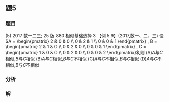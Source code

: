 ## 题5
### 题目
(5) 2017 数一二三; 25 版 880 相似基础选择 3 
【例 5.9】(2017,数一、二、三) 设$A = \begin{pmatrix} 2 & 0 & 0 \\ 0 & 2 & 1 \\ 0 & 0 & 1 \end{pmatrix} , B = \begin{pmatrix} 2 & 1 & 0 \\ 0 & 2 & 0 \\ 0 & 0 & 1 \end{pmatrix} , C = \begin{pmatrix} 1 & 0 & 0 \\ 0 & 2 & 0 \\ 0 & 0 & 2 \end{pmatrix}$,则
(A)$A$与$C$相似,$B$与$C$相似 (B)$A$与$C$相似,$B$与$C$不相似
(C)$A$与$C$不相似,$B$与$C$相似 (D)$A$与$C$不相似,$B$与$C$不相似
### 分析

### 解
